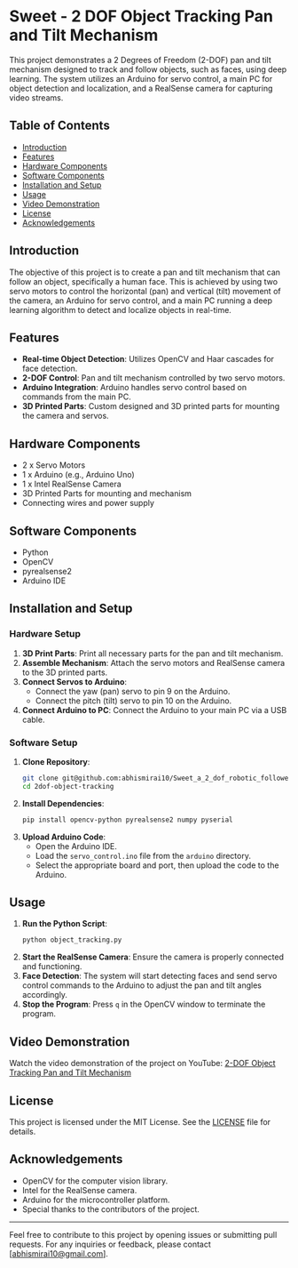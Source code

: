 # Sweet - 2 DOF Object Tracking Pan and Tilt Mechanism

This project demonstrates a 2 Degrees of Freedom (2-DOF) pan and tilt mechanism designed to track and follow objects, such as faces, using deep learning. The system utilizes an Arduino for servo control, a main PC for object detection and localization, and a RealSense camera for capturing video streams.

## Table of Contents
- [Introduction](#introduction)
- [Features](#features)
- [Hardware Components](#hardware-components)
- [Software Components](#software-components)
- [Installation and Setup](#installation-and-setup)
- [Usage](#usage)
- [Video Demonstration](https://youtu.be/Pwh9HPbR4ss)
- [License](#license)
- [Acknowledgements](#acknowledgements)

## Introduction
The objective of this project is to create a pan and tilt mechanism that can follow an object, specifically a human face. This is achieved by using two servo motors to control the horizontal (pan) and vertical (tilt) movement of the camera, an Arduino for servo control, and a main PC running a deep learning algorithm to detect and localize objects in real-time.

## Features
- **Real-time Object Detection**: Utilizes OpenCV and Haar cascades for face detection.
- **2-DOF Control**: Pan and tilt mechanism controlled by two servo motors.
- **Arduino Integration**: Arduino handles servo control based on commands from the main PC.
- **3D Printed Parts**: Custom designed and 3D printed parts for mounting the camera and servos.

## Hardware Components
- 2 x Servo Motors
- 1 x Arduino (e.g., Arduino Uno)
- 1 x Intel RealSense Camera
- 3D Printed Parts for mounting and mechanism
- Connecting wires and power supply

## Software Components
- Python
- OpenCV
- pyrealsense2
- Arduino IDE

## Installation and Setup

### Hardware Setup
1. **3D Print Parts**: Print all necessary parts for the pan and tilt mechanism.
2. **Assemble Mechanism**: Attach the servo motors and RealSense camera to the 3D printed parts.
3. **Connect Servos to Arduino**:
   - Connect the yaw (pan) servo to pin 9 on the Arduino.
   - Connect the pitch (tilt) servo to pin 10 on the Arduino.
4. **Connect Arduino to PC**: Connect the Arduino to your main PC via a USB cable.

### Software Setup
1. **Clone Repository**:
   ```bash
   git clone git@github.com:abhismirai10/Sweet_a_2_dof_robotic_follower.git
   cd 2dof-object-tracking
   ```
2. **Install Dependencies**:
   ```bash
   pip install opencv-python pyrealsense2 numpy pyserial
   ```
3. **Upload Arduino Code**:
   - Open the Arduino IDE.
   - Load the `servo_control.ino` file from the `arduino` directory.
   - Select the appropriate board and port, then upload the code to the Arduino.

## Usage
1. **Run the Python Script**:
   ```bash
   python object_tracking.py
   ```
2. **Start the RealSense Camera**: Ensure the camera is properly connected and functioning.
3. **Face Detection**: The system will start detecting faces and send servo control commands to the Arduino to adjust the pan and tilt angles accordingly.
4. **Stop the Program**: Press `q` in the OpenCV window to terminate the program.

## Video Demonstration
Watch the video demonstration of the project on YouTube: [2-DOF Object Tracking Pan and Tilt Mechanism](https://youtu.be/Pwh9HPbR4ss)

## License
This project is licensed under the MIT License. See the [LICENSE](LICENSE) file for details.

## Acknowledgements
- OpenCV for the computer vision library.
- Intel for the RealSense camera.
- Arduino for the microcontroller platform.
- Special thanks to the contributors of the project.

---

Feel free to contribute to this project by opening issues or submitting pull requests. For any inquiries or feedback, please contact [abhismirai10@gmail.com].

